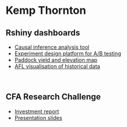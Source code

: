 # Kemp Thornton

## Rshiny dashboards
* [Causal inference analysis tool](https://thornton.shinyapps.io/causal-inference-analysis/)<br>
* [Experiment design platform for A/B testing](https://thornton.shinyapps.io/experiment-design-platform/) <br>
* [Paddock yield and elevation map](https://thornton.shinyapps.io/yield-map/) <br>
* [AFL visualisation of historical data](https://thornton.shinyapps.io/afl-visualisation/)

<br>

## CFA Research Challenge
* [Investment report](https://kempthornton.github.io/files/report.pdf)<br>
* [Presentation slides](https://kempthornton.github.io/files/presentation.pdf)
